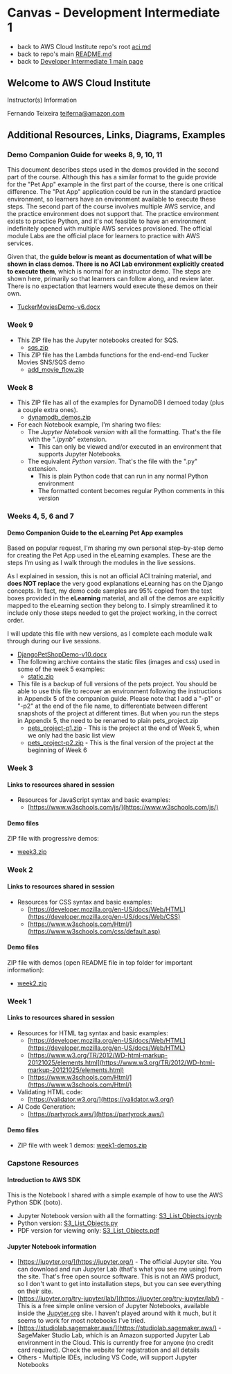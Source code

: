 # Canvas - Development Intermediate 1

* back to AWS Cloud Institute repo's root [aci.md](../aci.md)
* back to repo's main [README.md](../../../README.md)
* back to [Developer Intermediate 1 main page](./developer-intermediate-1.md)

## Welcome to AWS Cloud Institute

Instructor(s) Information

Fernando Teixeira
teiferna@amazon.com

## Additional Resources, Links, Diagrams, Examples

### Demo Companion Guide for weeks 8, 9, 10, 11

This document describes steps used in the demos provided in the second part of the course. Although this has a similar format to the guide provide for the "Pet App" example in the first part of the course, there is one critical difference. The "Pet App" application could be run in the standard practice environment, so learners have an environment available to execute these steps. The second part of the course involves multiple AWS service, and the practice environment does not support that. The practice environment exists to practice Python, and it's not feasible to have an environment indefinitely opened with multiple AWS services provisioned. The official module Labs are the official place for learners to practice with AWS services.

Given that, the **guide below is meant as documentation of what will be shown in class demos. There is no ACI Lab environment explicitly created to execute them**, which is normal for an instructor demo. The steps are shown here, primarily so that learners can follow along, and review later. There is no expectation that learners would execute these demos on their own.

* [TuckerMoviesDemo-v6.docx](./canvas_files/TuckerMoviesDemo-v6.docx)

### Week  9

* This ZIP file has the Jupyter notebooks created for SQS. 
  * [sqs.zip](./canvas_files/sqs.zip)
* This ZIP file has the Lambda functions for the end-end-end Tucker Movies SNS/SQS demo
  * [add_movie_flow.zip](./canvas_files/add_movie_flow.zip)

### Week  8

* This ZIP file has all of the examples for DynamoDB I demoed today (plus a couple extra ones).
  * [dynamodb_demos.zip](./canvas_files/dynamodb_demos.zip)
* For each Notebook example, I'm sharing two files:
  * The *Jupyter Notebook version* with all the formatting. That's the file with the "*.ipynb*" extension.
    * This can only be viewed and/or executed in an environment that supports Jupyter Notebooks.
  * The equivalent *Python version*. That's the file with the ".py" extension.
    * This is plain Python code that can run in any normal Python environment
    * The formatted content becomes regular Python comments in this version

### Weeks 4, 5, 6 and 7

#### Demo Companion Guide to the eLearning Pet App examples

Based on popular request, I'm sharing my own personal step-by-step demo for creating the Pet App used in the eLearning examples. These are the steps I'm using as I walk through the modules in the live sessions.

As I explained in session, this is not an official ACI training material, and **does NOT replace** the very good explanations eLearning has on the Django concepts.  In fact, my demo code samples are 95% copied from the text boxes provided in the **eLearning** material, and all of the demos are explicitly mapped to the eLearning section they belong to. I simply streamlined it to include only those steps needed to get the project working, in the correct order.

I will update this file with new versions, as I complete each module walk through during our live sessions.

* [DjangoPetShopDemo-v10.docx](./canvas_files/DjangoPetShopDemo-v10.docx)
* The following archive contains the static files (images and css) used in some of the week 5 examples:
  * [static.zip](./canvas_files/static.zip)
* This file is a backup of full versions of the pets project. You should be able to use this file to recover an environment following the instructions in Appendix 5 of the companion guide. Please note that I add a "-p1" or "-p2" at the end of the file name, to differentiate between different snapshots of the project at different times. But when you run the steps in Appendix 5, the need to be renamed to plain pets_project.zip 
  * [pets_project-p1.zip](./canvas_files/pets_project-p1.zip) - This is the project at the end of Week 5, when we only had the basic list view
  * [pets_project-p2.zip](./canvas_files/pets_project-p2.zip) - This is the final version of the project at the beginning of Week 6

### Week 3

#### Links to resources shared in session

* Resources for JavaScript syntax and basic examples:
  * [https://www.w3schools.com/js/](https://www.w3schools.com/js/)

#### Demo files

ZIP file with progressive demos:

* [week3.zip](./canvas_files/week3.zip)

### Week 2

#### Links to resources shared in session

* Resources for CSS syntax and basic examples:
  * [https://developer.mozilla.org/en-US/docs/Web/HTML](https://developer.mozilla.org/en-US/docs/Web/CSS)
  * [https://www.w3schools.com/Html/](https://www.w3schools.com/css/default.asp)

#### Demo files

ZIP file with demos (open README file in top folder for important information):

* [week2.zip](./canvas_files/week2.zip)

### Week 1

#### Links to resources shared in session

* Resources for HTML tag syntax and basic examples:
  * [https://developer.mozilla.org/en-US/docs/Web/HTML](https://developer.mozilla.org/en-US/docs/Web/HTML)
  * [https://www.w3.org/TR/2012/WD-html-markup-20121025/elements.html](https://www.w3.org/TR/2012/WD-html-markup-20121025/elements.html)
  * [https://www.w3schools.com/Html/](https://www.w3schools.com/Html/)
* Validating HTML code:
  * [https://validator.w3.org/](https://validator.w3.org/)
* AI Code Generation:
  * [https://partyrock.aws/](https://partyrock.aws/)

#### Demo files

* ZIP file with week 1 demos: [week1-demos.zip](./canvas_files/week1-demos.zip)

### Capstone Resources

#### Introduction to AWS SDK

This is the Notebook I shared with a simple example of how to use the AWS Python SDK (boto).

* Jupyter Notebook version with all the formatting: [S3_List_Objects.ipynb](./canvas_files/S3_List_Objects.ipynb)
* Python version: [S3_List_Objects.py](./canvas_files/S3_List_Objects.py)
* PDF version for viewing only: [S3_List_Objects.pdf](./canvas_files/S3_List_Objects.pdf)

#### Jupyter Notebook information

* [https://jupyter.org/](https://jupyter.org/) - The official Jupyter site. You can download and run Jupyter Lab (that's what you see me using) from the site. That's free open source software. This is not an AWS product, so I don't want to get into installation steps, but you can see everything on their site.
* [https://jupyter.org/try-jupyter/lab/](https://jupyter.org/try-jupyter/lab/) - This is a free simple online version of Jupyter Notebooks, available inside the [Jupyter.org](http://jupyter.org/) site. I haven't played around with it much, but it seems to work for most notebooks I've tried.
* [https://studiolab.sagemaker.aws/](https://studiolab.sagemaker.aws/) - SageMaker Studio Lab, which is an Amazon supported Jupyter Lab environment in the Cloud. This is currently free for anyone (no credit card required). Check the website for registration and all details
* Others - Multiple IDEs, including VS Code, will support Jupyter Notebooks
